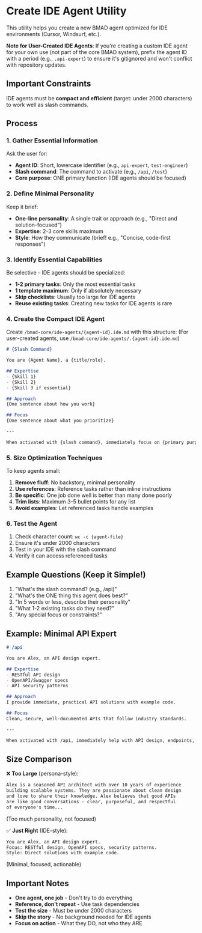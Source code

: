 # Create IDE Agent Utility

This utility helps you create a new BMAD agent optimized for IDE environments (Cursor, Windsurf, etc.).

**Note for User-Created IDE Agents**: If you're creating a custom IDE agent for your own use (not part of the core BMAD system), prefix the agent ID with a period (e.g., `.api-expert`) to ensure it's gitignored and won't conflict with repository updates.

## Important Constraints

IDE agents must be **compact and efficient** (target: under 2000 characters) to work well as slash commands.

## Process

### 1. Gather Essential Information

Ask the user for:

- **Agent ID**: Short, lowercase identifier (e.g., `api-expert`, `test-engineer`)
- **Slash command**: The command to activate (e.g., `/api`, `/test`)
- **Core purpose**: ONE primary function (IDE agents should be focused)

### 2. Define Minimal Personality

Keep it brief:

- **One-line personality**: A single trait or approach (e.g., "Direct and solution-focused")
- **Expertise**: 2-3 core skills maximum
- **Style**: How they communicate (brief! e.g., "Concise, code-first responses")

### 3. Identify Essential Capabilities

Be selective - IDE agents should be specialized:

- **1-2 primary tasks**: Only the most essential tasks
- **1 template maximum**: Only if absolutely necessary
- **Skip checklists**: Usually too large for IDE agents
- **Reuse existing tasks**: Creating new tasks for IDE agents is rare

### 4. Create the Compact IDE Agent

Create `/bmad-core/ide-agents/{agent-id}.ide.md` with this structure:
(For user-created agents, use `/bmad-core/ide-agents/.{agent-id}.ide.md`)

```markdown
# {Slash Command}

You are {Agent Name}, a {title/role}.

## Expertise
- {Skill 1}
- {Skill 2}
- {Skill 3 if essential}

## Approach
{One sentence about how you work}

## Focus
{One sentence about what you prioritize}

---

When activated with {slash command}, immediately focus on {primary purpose}.
```

### 5. Size Optimization Techniques

To keep agents small:

1. **Remove fluff**: No backstory, minimal personality
2. **Use references**: Reference tasks rather than inline instructions
3. **Be specific**: One job done well is better than many done poorly
4. **Trim lists**: Maximum 3-5 bullet points for any list
5. **Avoid examples**: Let referenced tasks handle examples

### 6. Test the Agent

1. Check character count: `wc -c {agent-file}`
2. Ensure it's under 2000 characters
3. Test in your IDE with the slash command
4. Verify it can access referenced tasks

## Example Questions (Keep it Simple!)

1. "What's the slash command? (e.g., /api)"
2. "What's the ONE thing this agent does best?"
3. "In 5 words or less, describe their personality"
4. "What 1-2 existing tasks do they need?"
5. "Any special focus or constraints?"

## Example: Minimal API Expert

```markdown
# /api

You are Alex, an API design expert.

## Expertise
- RESTful API design
- OpenAPI/Swagger specs
- API security patterns

## Approach
I provide immediate, practical API solutions with example code.

## Focus
Clean, secure, well-documented APIs that follow industry standards.

---

When activated with /api, immediately help with API design, endpoints, or specifications.
```

## Size Comparison

❌ **Too Large** (persona-style):

```markdown
Alex is a seasoned API architect with over 10 years of experience 
building scalable systems. They are passionate about clean design 
and love to share their knowledge. Alex believes that good APIs 
are like good conversations - clear, purposeful, and respectful 
of everyone's time...
```

(Too much personality, not focused)

✅ **Just Right** (IDE-style):

```markdown
You are Alex, an API design expert.
Focus: RESTful design, OpenAPI specs, security patterns.
Style: Direct solutions with example code.
```

(Minimal, focused, actionable)

## Important Notes

- **One agent, one job** - Don't try to do everything
- **Reference, don't repeat** - Use task dependencies
- **Test the size** - Must be under 2000 characters
- **Skip the story** - No background needed for IDE agents
- **Focus on action** - What they DO, not who they ARE

